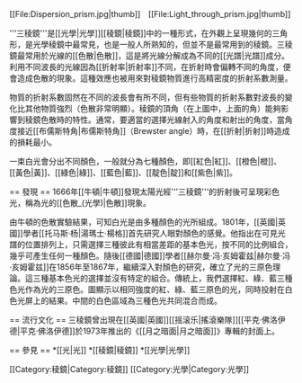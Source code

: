 [[File:Dispersion_prism.jpg|thumb]]　[[File:Light_through_prism.jpg|thumb]]

'''三稜鏡'''是[[光學|光學]][[稜鏡|稜鏡]]中的一種形式，在外觀上呈現幾何的三角形，是光學稜鏡中最常見，也是一般人所熟知的，但並不是最常用到的稜鏡。三稜鏡最常用於光線的[[色散|色散]]，這是將光線分解成為不同的[[光譜|光譜]]成分。利用不同波長的光線因為[[折射率|折射率]]不同，在折射時會偏轉不同的角度，便會造成色散的現象。這種效應也被用來對稜鏡物質進行高精密度的折射系數測量。

物質的折射系數固然在不同的波長會有所不同，但有些物質的折射系數對波長的變化比其他物質強烈（色散非常明顯）。稜鏡的頂角（在上圖中，上面的角）能夠影響到稜鏡色散時的特性。通常，要適當的選擇光線射入的角度和射出的角度，當角度接近[[布儒斯特角|布儒斯特角]]（Brewster angle）時，在[[折射|折射]]時造成的損耗最小。

一束白光會分出不同顏色，一般就分為七種顏色，即[[紅色|紅]]、[[橙色|橙]]、[[黃色|黃]]、[[綠色|綠]]、[[藍色|藍]]、[[靛色|靛]]和[[紫色|紫]]。

== 發現 ==
1666年[[牛頓|牛頓]]發現太陽光經'''三稜鏡'''的折射後可呈現彩色光，稱為光的[[色散_(光學)|色散]]現象。

由牛頓的色散實驗結果，可知白光是由多種顏色的光所組成。1801年，[[英國|英國]]學者[[托马斯·杨|湯瑪士‧楊格]]首先研究人眼對顏色的感覺。他指出在可見光譜的位置排列上，只需選擇三種彼此有相當差距的基本色光，按不同的比例組合，幾乎可產生任何一種顏色。隨後[[德國|德國]]學者[[赫尔曼·冯·亥姆霍兹|赫尔曼·冯·亥姆霍兹]]在1856年至1867年，繼續深入對顏色的研究，確立了光的三原色理論。這三種基本色光的選擇並沒有特定的組合。傳統上，我們選擇紅、綠、藍三種色光作為光的三原色。圖顯示以相同強度的紅、綠、藍三原色的光，同時投射在白色光屏上的結果。中間的白色區域為三種色光共同混合而成。

== 流行文化 ==
三稜鏡曾出現在[[英國|英國]][[摇滚乐|搖滾樂隊]][[平克·佛洛伊德|平克·佛洛伊德]]於1973年推出的《[[月之暗面|月之暗面]]》專輯的封面上。

== 參見 ==
*[[光|光]]
*[[稜鏡|稜鏡]]
*[[光學|光學]]

[[Category:稜鏡|Category:稜鏡]]
[[Category:光學|Category:光學]]